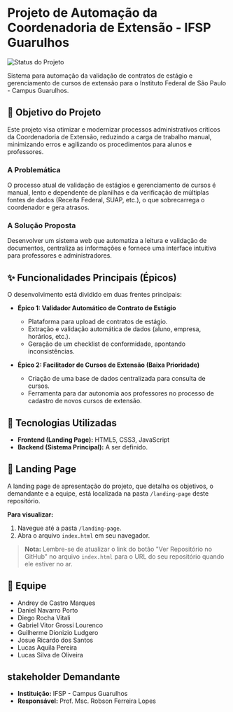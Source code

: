 # Projeto de Automação da Coordenadoria de Extensão - IFSP Guarulhos

![Status do Projeto](https://img.shields.io/badge/status-em%20desenvolvimento-yellow)

Sistema para automação da validação de contratos de estágio e gerenciamento de cursos de extensão para o Instituto Federal de São Paulo - Campus Guarulhos.

## 🎯 Objetivo do Projeto

Este projeto visa otimizar e modernizar processos administrativos críticos da Coordenadoria de Extensão, reduzindo a carga de trabalho manual, minimizando erros e agilizando os procedimentos para alunos e professores.

### A Problemática

O processo atual de validação de estágios e gerenciamento de cursos é manual, lento e dependente de planilhas e da verificação de múltiplas fontes de dados (Receita Federal, SUAP, etc.), o que sobrecarrega o coordenador e gera atrasos.

### A Solução Proposta

Desenvolver um sistema web que automatiza a leitura e validação de documentos, centraliza as informações e fornece uma interface intuitiva para professores e administradores.

## ✨ Funcionalidades Principais (Épicos)

O desenvolvimento está dividido em duas frentes principais:

-   **Épico 1: Validador Automático de Contrato de Estágio**
    -   Plataforma para upload de contratos de estágio.
    -   Extração e validação automática de dados (aluno, empresa, horários, etc.).
    -   Geração de um checklist de conformidade, apontando inconsistências.

-   **Épico 2: Facilitador de Cursos de Extensão (Baixa Prioridade)**
    -   Criação de uma base de dados centralizada para consulta de cursos.
    -   Ferramenta para dar autonomia aos professores no processo de cadastro de novos cursos de extensão.

## 🚀 Tecnologias Utilizadas

-   **Frontend (Landing Page):** HTML5, CSS3, JavaScript
-   **Backend (Sistema Principal):** A ser definido.

## 📄 Landing Page

A landing page de apresentação do projeto, que detalha os objetivos, o demandante e a equipe, está localizada na pasta `/landing-page` deste repositório.

**Para visualizar:**
1.  Navegue até a pasta `/landing-page`.
2.  Abra o arquivo `index.html` em seu navegador.

> **Nota:** Lembre-se de atualizar o link do botão "Ver Repositório no GitHub" no arquivo `index.html` para o URL do seu repositório quando ele estiver no ar.

## 👥 Equipe

-   Andrey de Castro Marques
-   Daniel Navarro Porto
-   Diego Rocha Vitali
-   Gabriel Vitor Grossi Lourenco
-   Guilherme Dionizio Ludgero
-   Josue Ricardo dos Santos
-   Lucas Aquila Pereira
-   Lucas Silva de Oliveira

##  stakeholder Demandante

-   **Instituição:** IFSP - Campus Guarulhos
-   **Responsável:** Prof. Msc. Robson Ferreira Lopes
